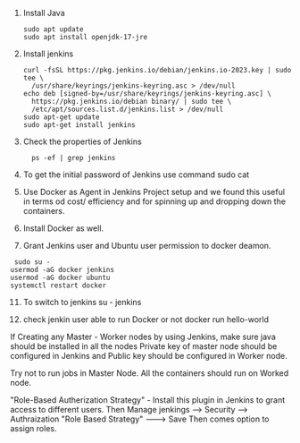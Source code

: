 1. Install Java
   ```
   sudo apt update
   sudo apt install openjdk-17-jre

2. Install jenkins
   ```
   curl -fsSL https://pkg.jenkins.io/debian/jenkins.io-2023.key | sudo tee \
     /usr/share/keyrings/jenkins-keyring.asc > /dev/null
   echo deb [signed-by=/usr/share/keyrings/jenkins-keyring.asc] \
     https://pkg.jenkins.io/debian binary/ | sudo tee \
     /etc/apt/sources.list.d/jenkins.list > /dev/null
   sudo apt-get update
   sudo apt-get install jenkins

5. Check the properties of Jenkins
   ```
     ps -ef | grep jenkins 

7. To get the initial password of Jenkins use command 
  sudo cat <path from jenkins>

8. Use Docker as Agent in Jenkins Project setup and we found this useful in terms od cost/ efficiency and for spinning up and dropping down the containers.
9. Install Docker as well. 
10. Grant Jenkins user and Ubuntu user permission to docker deamon.
 
  ```
   sudo su - 
  usermod -aG docker jenkins
  usermod -aG docker ubuntu
  systemctl restart docker
   ```
11. To switch to jenkins 
  su - jenkins 

12. check jenkin user able to run Docker or not 
   docker run hello-world


If Creating any Master - Worker nodes by using Jenkins, make sure java should be installed in all the nodes 
Private key of master node should be configured in Jenkins and Public key should be configured in Worker node.

Try not to run jobs in Master Node. All the containers should run on Worked node.

"Role-Based Autherization Strategy" - Install this plugin in Jenkins to grant access to different users.
Then Manage jenkings --> Security --> Authraization "Role Based Strategy" ---> Save 
Then comes option to assign roles.


